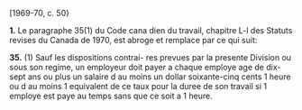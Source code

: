 [1969-70, c. 50}

**1.** Le paragraphe 35(1) du Code cana
dien du travail, chapitre L-l des Statuts
revises du Canada de 1970, est abroge et
remplace par ce qui suit:

**35.** (1) Sauf les dispositions contrai-
res prevues par la presente Division ou
sous son regime, un employeur doit payer
a chaque employe age de dix-sept ans ou
plus un salaire d au moins un dollar
soixante-cinq cents 1 heure ou d au moins
1 equivalent de ce taux pour la duree de
son travail si 1 employe est paye au
temps sans que ce soit a 1 heure.
